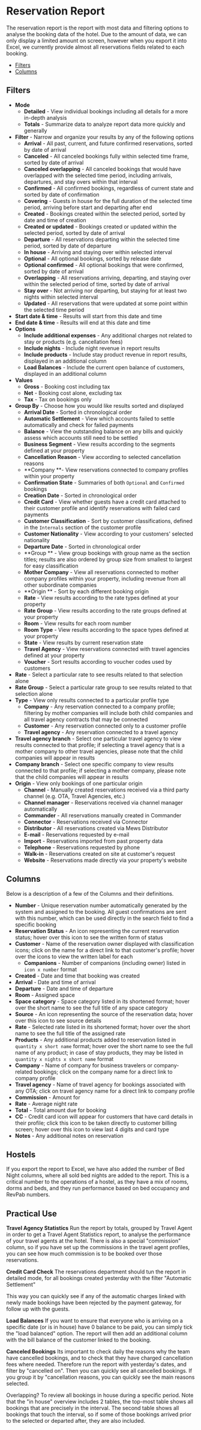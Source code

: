 # Reservation Report

The reservation report is the report with most data and filtering options to analyse the booking data of the hotel. Due to the amount of data, we can only display a limited amount on screen, however when you export it into Excel, we currently provide almost all reservations fields related to each booking.

* [Filters](reservation-report.md#filters)
* [Columns](reservation-report.md#columns)

## Filters

* **Mode**
  * **Detailed** - View individual bookings including all details for a more in-depth analysis
  * **Totals** - Summarize data to analyze report data more quickly and generally
* **Filter** - Narrow and organize your results by any of the following options
  * **Arrival** - All past, current, and future confirmed reservations, sorted by date of arrival
  * **Canceled** - All canceled bookings fully within selected time frame, sorted by date of arrival
  * **Canceled overlapping** - All canceled bookings that would have overlapped with the selected time period, including arrivals, departures, and stay overs within that interval
  * **Confirmed** - All confirmed bookings, regardless of current state and sorted by date of confirmation
  * **Covering** - Guests in house for the full duration of the selected time period, arriving before start and departing after end
  * **Created** - Bookings created within the selected period, sorted by date and time of creation
  * **Created or updated** - Bookings created or updated within the selected period, sorted by date of arrival
  * **Departure** - All reservations departing within the selected time period, sorted by date of departure
  * **In house** - Arriving and staying over within selected interval
  * **Optional** - All optional bookings, sorted by release date
  * **Optional confirmed** - All optional bookings that were confirmed, sorted by date of arrival
  * **Overlapping** - All reservations arriving, departing, and staying over within the selected period of time, sorted by date of arrival
  * **Stay over** - Not arriving nor departing, but staying for at least two nights within selected interval
  * **Updated** - All reservations that were updated at some point within the selected time period
* **Start date & time** - Results will start from this date and time
* **End date & time** - Results will end at this date and time 
* **Options**
  * **Include additional expenses** - Any additional charges not related to stay or products \(e.g. cancellation fees\)
  * **Include nights** - Include night revenue in report results
  * **Include products** - Include stay product revenue in report results, displayed in an additional column
  * **Load Balances** - Include the current open balance of customers, displayed in an additional column
* **Values**
  * **Gross** - Booking cost including tax
  * **Net** - Booking cost alone, excluding tax
  * **Tax** - Tax on bookings only
* **Group By** - Choose how you would like results sorted and displayed
  * **Arrival Date** - Sorted in chronological order
  * **Automatic Settlement** - View which accounts failed to settle automatically and check for failed payments
  * **Balance** - View the outstanding balance on any bills and quickly assess which accounts still need to be settled
  * **Business Segment** - View results according to the segments defined at your property
  * **Cancellation Reason** - View according to selected cancellation reasons
  * **Company **- View reservations connected to company profiles within your property
  * **Confirmation State** - Summaries of both `Optional` and `Confirmed` bookings
  * **Creation Date** - Sorted in chronological order
  * **Credit Card** - View whether guests have a credit card attached to their customer profile and identify reservations with failed card payments
  * **Customer Classification** - Sort by customer classifications, defined in the `Internals` section of the customer profile
  * **Customer Nationality** - View according to your customers' selected nationality
  * **Departure Date** - Sorted in chronological order
  * **Group ** - View group bookings with group name as the section titles; results are also ordered by group size from smallest to largest for easy classification
  * **Mother Company** - View all reservations connected to mother company profiles within your property, including revenue from all other subordinate companies
  * **Origin ** - Sort by each different booking origin
  * **Rate** - View results according to the rate types defined at your property
  * **Rate Group** - View results according to the rate groups defined at your property
  * **Room** - View results for each room number
  * **Room Type** - View results according to the space types defined at your property
  * **State** - View results by current reservation state
  * **Travel Agency** - View reservations connected with travel agencies defined at your property
  * **Voucher** - Sort results according to voucher codes used by customers
* **Rate** - Select a particular rate to see results related to that selection alone
* **Rate Group** - Select a particular rate group to see results related to that selection alone
* **Type** - View only results connected to a particular profile type
  * **Company** - Any reservation connected to a company profile; filtering by mother companies will include both child companies and all travel agency contracts that may be connected
  * **Customer** - Any reservation connected only to a customer profile
  * **Travel agency** - Any reservation connected to a travel agency
* **Travel agency branch** - Select one particular travel agency to view results connected to that profile; if selecting a travel agency that is a mother company to other travel agencies, please note that the child companies will appear in results
* **Company branch** - Select one specific company to view results connected to that profile; if selecting a mother company, please note that the child companies will appear in results
* **Origin** - View only bookings of one particular origin
  * **Channel** - Manually created reservations received via a third party channel \(e.g. OTA, Travel Agencies, etc.\)
  * **Channel manager** - Reservations received via channel manager automatically
  * **Commander** - All reservations manually created in Commander
  * **Connector** -  Reservations received via Connector
  * **Distributor** - All reservations created via Mews Distributor
  * **E-mail** - Reservations requested by e-mail
  * **Import** - Reservations imported from past property data
  * **Telephone** - Reservations requested by phone
  * **Walk-in** - Reservations created on site at customer's request
  * **Website** - Reservations made directly via your property's website

## Columns

Below is a description of a few of the Columns and their definitions.

* **Number** - Unique reservation number automatically generated by the system and assigned to the booking. All guest confirmations are sent with this number, which can be used directly in the search field to find a specific booking
* **Reservation Status** - An icon representing the current reservation status; hover over this icon to see the written form of status
* **Customer** - Name of the reservation owner displayed with classification icons; click on the name for a direct link to that customer's profile; hover over the icons to view the written label for each
  * **Companions** - Number of companions \(including owner\) listed in `icon x number` format
* **Created** - Date and time that booking was created
* **Arrival** - Date and time of arrival
* **Departure** - Date and time of departure
* **Room** - Assigned space
* **Space category** - Space category listed in its shortened format; hover over the short name to see the full title of any space category
* **Source** - An icon representing the source of the reservation data; hover over this icon to see source details
* **Rate** - Selected rate listed in its shortened format; hover over the short name to see the full title of the assigned rate
* **Products** - Any additional products added to reservation listed in `quantity x short name` format; hover over the short name to see the full name of any product; in case of stay products, they may be listed in `quantity x nights x short name` format
* **Company** - Name of company for business travelers or company-related bookings; click on the company name for a direct link to company profile
* **Travel agency** - Name of travel agency for bookings associated with any OTA; click on travel agency name for a direct link to company profile
* **Commission** - Amount for 
* **Rate** - Average night rate
* **Total** - Total amount due for booking
* **CC** - Credit card icon will appear for customers that have card details in their profile; click this icon to be taken directly to customer billing screen; hover over this icon to view last 4 digits and card type
* **Notes** - Any additional notes on reservation

## Hostels

If you export the report to Excel, we have also added the number of Bed Night columns, where all sold bed nights are added to the report. This is a critical number to the operations of a hostel, as they have a mix of rooms, dorms and beds, and they run performance based on bed occupancy and RevPab numbers.

## Practical Use

**Travel Agency Statistics** Run the report by totals, grouped by Travel Agent in order to get a Travel Agent Statistics report, to analyse the performance of your travel agents at the hotel. There is also a special "commission" column, so if you have set up the commissions in the travel agent profiles, you can see how much commission is to be booked over those reservations.

**Credit Card Check** The reservations department should tun the report in detailed mode, for all bookings created yesterday with the filter "Automatic Settlement"

This way you can quickly see if any of the automatic charges linked with newly made bookings have been rejected by the payment gateway, for follow up with the guests.

**Load Balances** If you want to ensure that everyone who is arriving on a specific date \(or is in house\) have 0 balance to be paid, you can simply tick the "load balanced" option. The report will then add an additional column with the bill balance of the customer linked to the booking.

**Canceled Bookings** Its important to check daily the reasons why the team have cancelled bookings, and to check that they have charged cancellation fees where needed. Therefore run the report with yesterday's dates, and filter by "cancelled on". Then you can quickly see all cancelled bookings. If you group it by "cancellation reasons, you can quickly see the main reasons selected.

Overlapping? To review all bookings in house during a specific period. Note that the "in house" overview includes 2 tables, the top-most table shows all bookings that are precisely in the interval. The second table shows all bookings that touch the interval, so if some of those bookings arrived prior to the selected or departed after, they are also included.

